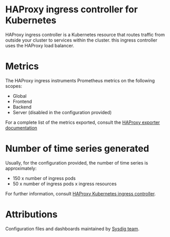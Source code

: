 # HAProxy ingress controller for Kubernetes
HAProxy ingress controller is a Kubernetes resource that routes traffic from outside your cluster to services within the cluster. this ingress controller uses the HAProxy load balancer.

# Metrics
The HAProxy ingress instruments Prometheus metrics on the following scopes:
- Global
- Frontend
- Backend
- Server (disabled in the configuration provided)

For a complete list of the metrics exported, consult the [HAProxy exporter documentation](https://github.com/haproxy/haproxy/blob/master/contrib/prometheus-exporter/README)

# Number of time series generated
Usually, for the configuration provided, the number of time series is approximately:
- 150 x number of ingress pods
- 50 x number of ingress pods x ingress resources

For further information, consult [HAProxy Kubernetes ingress controller](https://github.com/haproxytech/kubernetes-ingress).

# Attributions
Configuration files and dashboards maintained by [Sysdig team](https://sysdig.com/).